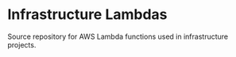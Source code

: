 # Infrastructure Lambdas

Source repository for AWS Lambda functions used in infrastructure projects.